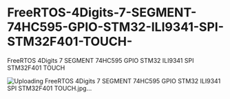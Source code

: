 # FreeRTOS-4Digits-7-SEGMENT-74HC595-GPIO-STM32-ILI9341-SPI-STM32F401-TOUCH-
FreeRTOS 4Digits 7 SEGMENT 74HC595 GPIO STM32 ILI9341 SPI STM32F401 TOUCH 

![Uploading FreeRTOS 4Digits 7 SEGMENT 74HC595 GPIO STM32 ILI9341 SPI STM32F401 TOUCH.jpg…]()
